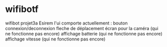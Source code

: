 # wifibotf
wifibot projet3a Esirem
l'ui comporte actuellement :
bouton connexion/deconnexion
fleche de déplacement
écran pour la caméra (qui ne fonctionne pas encore)
affichage batterie (qui ne fonctionne pas encore)
affichage vitesse (qui ne fonctionne pas encore)
